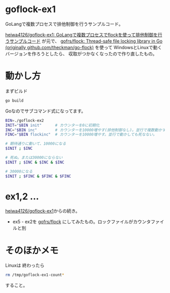 # goflock-ex1

GoLangで複数プロセスで排他制御を行うサンプルコード。

[heiwa4126/goflock-ex1: GoLangで複数プロセスでflockを使って排他制御を行うサンプルコード](https://github.com/heiwa4126/goflock-ex1)
が元で、
[gofrs/flock: Thread\-safe file locking library in Go \(originally github\.com/theckman/go\-flock\)](https://github.com/gofrs/flock)
を使って
WindowsとLinuxで動くバージョンを作ろうとしたら、
収取がつかなくなったので作り直したもの。

# 動かし方

まずビルド
```sh
go build
```

Goなのでサブコマンド式になってます。

```sh
BIN=./goflock-ex2
INIT="$BIN init"      # カウンターを0に初期化
INC="$BIN inc"        # カウンターを10000増やす(排他制御なし)。並行で複数動かすと死ぬ。
FINC="$BIN flockinc"  # カウンターを10000増やす。並行で動かしても死なない。

# 期待通りに動いて、10000になる
$INIT ; $INC

# 死ぬ。または30000にならない
$INIT ; $INC & $INC & $INC

# 30000になる
$INIT ; $FINC & $FINC & $FINC
```

# ex1,2 ...

[heiwa4126/goflock-ex1](https://github.com/heiwa4126/goflock-ex1)からの続き。

- ex5 - ex2を [gofrs/flock](https://github.com/gofrs/flock) にしてみたもの。ロックファイルがカウンタファイルと別


# そのほかメモ

Linuxは
終わったら
```sh
rm /tmp/goflock-ex1-count*
```
すること。
